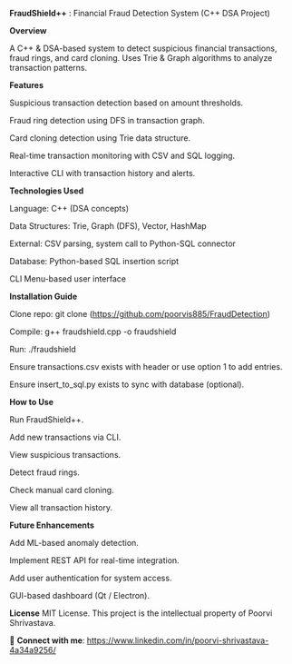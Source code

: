 **FraudShield++** : Financial Fraud Detection System (C++ DSA Project)



**Overview**


A C++ & DSA-based system to detect suspicious financial transactions, fraud rings, and card cloning. Uses Trie & Graph algorithms to analyze transaction patterns.



**Features**


Suspicious transaction detection based on amount thresholds.


Fraud ring detection using DFS in transaction graph.


Card cloning detection using Trie data structure.


Real-time transaction monitoring with CSV and SQL logging.


Interactive CLI with transaction history and alerts.




**Technologies Used**


Language: C++ (DSA concepts)


Data Structures: Trie, Graph (DFS), Vector, HashMap


External: CSV parsing, system call to Python-SQL connector


Database: Python-based SQL insertion script


CLI Menu-based user interface


**Installation Guide**


Clone repo: git clone (https://github.com/poorvis885/FraudDetection)


Compile: g++ fraudshield.cpp -o fraudshield


Run: ./fraudshield


Ensure transactions.csv exists with header or use option 1 to add entries.


Ensure insert_to_sql.py exists to sync with database (optional).

**How to Use**

Run FraudShield++.


Add new transactions via CLI.


View suspicious transactions.


Detect fraud rings.


Check manual card cloning.


View all transaction history.

**Future Enhancements**

Add ML-based anomaly detection.


Implement REST API for real-time integration.


Add user authentication for system access.


GUI-based dashboard (Qt / Electron).

**License**
MIT License. This project is the intellectual property of Poorvi Shrivastava.

🔗 **Connect with me**: https://www.linkedin.com/in/poorvi-shrivastava-4a34a9256/

